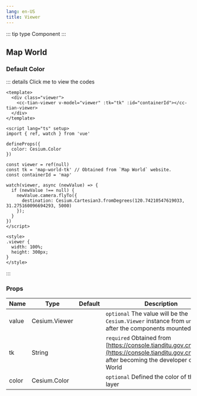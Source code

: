 ```yaml
---
lang: en-US
title: Viewer
---
```


::: tip type
Component
:::

## Map World

### Default Color

<TianViewer></TianViewer>

::: details Click me to view the codes

```vue
<template>
  <div class="viewer">
    <cc-tian-viewer v-model="viewer" :tk="tk" :id="containerId"></cc-tian-viewer>
  </div>
</template>

<script lang="ts" setup>
import { ref, watch } from 'vue'

defineProps({
  color: Cesium.Color
})

const viewer = ref(null)
const tk = 'map-world-tk' // Obtained from `Map World` website.
const containerId = 'map'

watch(viewer, async (newValue) => {
  if (newValue !== null) {
    newValue.camera.flyTo({
      destination: Cesium.Cartesian3.fromDegrees(120.74210547619033, 31.275160096694293, 5000)
    });
  }
})
</script>

<style>
.viewer {
  width: 100%;
  height: 300px;
}
</style>
```

:::

### Props

<!-- prettier-ignore -->
| Name | Type | Default | Description |
| ---- | ---- | ------- | ----------- |
| value | Cesium.Viewer |  | `optional` The value will be the `Cesium.Viewer` instance from `undefined` after the components mounted |
| tk | String |  | `required` Obtained from [https://console.tianditu.gov.cn/api/key](https://console.tianditu.gov.cn/api/key) after becoming the developer of Map World |
| color | Cesium.Color |  | `optional` Defined the color of the base layer |
